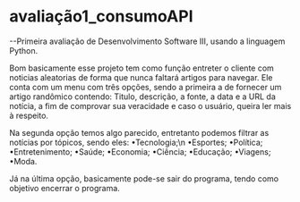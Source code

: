 # avaliação1_consumoAPI
--Primeira avaliação de Desenvolvimento Software III, usando a linguagem Python.

 Bom basicamente esse projeto tem como função entreter o cliente com noticias aleatorias de forma que nunca faltará artigos para navegar.
 Ele conta com um menu com três opções, sendo a primeira a de fornecer um artigo randômico contendo: Titulo, descrição, a fonte, a data e a URL da notícia, a fim de comprovar sua veracidade e caso o usuário, queira ler mais à respeito.
 
 Na segunda opção temos algo parecido, entretanto podemos filtrar as notícias por tópicos, sendo eles: 
•Tecnologia;\n
•Esportes;
•Política;
•Entretenimento;
•Saúde;
•Economia;
•Ciência;
•Educação;
•Viagens;
•Moda.

 Já na última opção, basicamente pode-se sair do programa, tendo como objetivo encerrar o programa.
